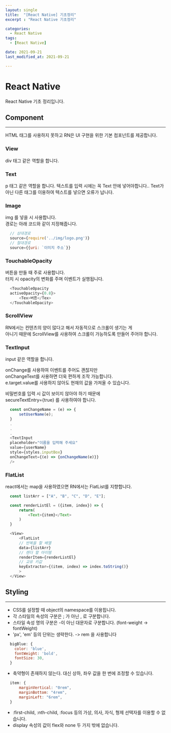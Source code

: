 ```yaml
---
layout: single
title:  "[React Native] 기초정리"
excerpt : "React Native 기초정리"

categories:
  - React Native 
tags: 
  - [React Native]

date: 2021-09-21
last_modified_at: 2021-09-21

---
```


# React Native
React Native 기초 정리입니다.


## Component
---
HTML 태그를 사용하지 못하고 RN은 UI 구현을 위한 기본 컴포넌트를 제공합니다.

### View
div 태그 같은 역할을 합니다.

### Text 
p 태그 같은 역할을 합니다. 텍스트를 입력 시에는 꼭 Text 안에 넣어야합니다..
Text가 아닌 다른 태그를 이용하여 텍스트를 넣으면 오류가 납니다.

### Image
img 를 넣을 시 사용합니다.      
경로는 아래 코드와 같이 지정해줍니다.      

```javascript
  // 상대경로
  source={require('../img/logo.png')}
  // 절대경로
  source={{uri: `이미지 주소`}}
```

### TouchableOpacity
버튼을 만들 때 주로 사용합니다.      
터치 시 opacity의 변화를 주며 이벤트가 실행됩니다.      

```javascript
  <TouchableOpacity
  activeOpacity={0.8}>
      <Tex>버튼</Tex>
  </TouchableOpacity>
```

### ScrollView
RN에서는 컨텐츠의 양이 많다고 해서 자동적으로 스크롤이 생기는 게       
아니기 때문에 ScrollView를 사용하여 스크롤이 가능하도록 만들어 주어야 합니다.      

### TextInput
input 같은 역할을 합니다.      

onChange를 사용하여 이벤트를 주어도 괜찮지만       
onChangeText를 사용하면 더욱 편하게 조작 가능합니다.      
e.target.value를 사용하지 않아도 현재의 값을 가져올 수 있습니다.     

비밀번호를 입력 시 값이 보이지 않아야 하기 때문에      
secureTextEntry={true} 를 사용하여야 합니다.      


```javascript
  const onChangeName = (e) => {
      setUserName(e);
  }
  .
  .
  .
  <TextInput 
  placeholder="이름을 입력해 주세요"
  value={userName}
  style={styles.inputBox}
  onChangeText={(e) => {onChangeName(e)}}
  />
```

### FlatList 
react에서는 map을 사용하였으면 RN에서는 FlatList를 지향합니다.

```javascript
  const listArr = ["A", "B", "C", "D", "E"];

  const renderListEl = ({item, index}) => {
      return(
          <Text>{item}</Text>
      )
  }

  <View>
      <FlatList
      // 반복을 할 배열
      data={listArr}
      // 렌더 할 아이템
      renderItem={renderListEl}
      // 교유 키값
      keyExtractor={(item, index) => index.toString()}
      >
  </View>
```


## Styling
---
* CSS를 설정할 때 object의 namespace를 이용힙니다.
* 각 스타일의 속성의 구분은 ; 가 아닌 , 로 구분합니다.
* 스타일 속성 명의 구분은 -이 아닌 대문자로 구분합니다. (font-weight  -> fontWeight)
* 'px', 'em' 등의 단위는 생략한다. -> rem 을 사용합니다

```javascript
  bigBlue: {
    color: 'blue',
    fontWeight: 'bold',
    fontSize: 30,
  }
```

* 축약형이 존재하지 않는다. 대신 상하, 좌우 값을 한 번에 조정할 수 있습니다.

```javascript
  item: {
      marginVertical: "0rem",
      marginBottom: "4rem",
      marginLeft: "6rem",
  }
```

* :first-child, :nth-child, :focus 등의 가상, 의사, 자식, 형제 선택자를 이용할 수 없습니다.
* display 속성의 값이 flex와 none 두 가지 밖에 없습니다.